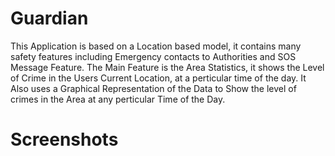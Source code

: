 # Guardian
This Application is based on a Location based model, it contains many safety features including Emergency contacts to Authorities and SOS Message Feature. 
The Main Feature is the Area Statistics, it shows the Level of Crime in the Users Current Location, at a perticular time of the day.
It Also uses a Graphical Representation of the Data to Show the level of crimes in the Area at any perticular Time of the Day. 
# Screenshots
